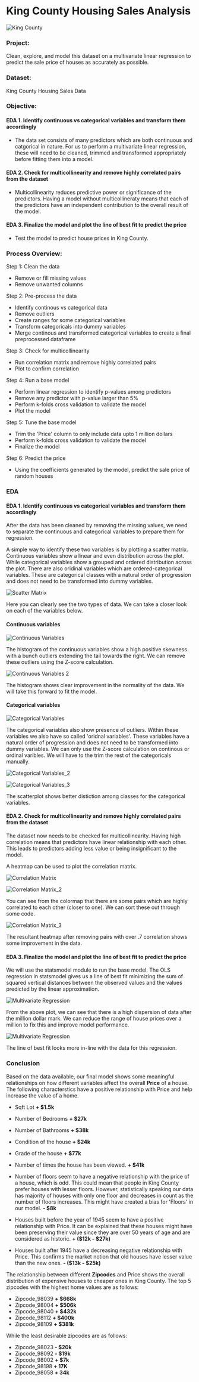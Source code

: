 # King County Housing Sales Analysis

![King County](https://github.com/dicchyant84/Module_2-Final-Project/blob/main/KC.jpg)

### Project: 

Clean, explore, and model this dataset on a multivariate linear regression to predict the sale price of houses as accurately as possible.

### Dataset:

King County Housing Sales Data

### Objective:

#### EDA 1. Identify continuous vs categorical variables and transform them accordingly

- The data set consists of many predictors which are both continuous and catgorical in nature. For us to perform a multivariate linear regression,
these will need to be cleaned, trimmed and transformed appropriately before fitting them into a model.

#### EDA 2. Check for multicollinearity and remove highly correlated pairs from the dataset 

- Multicollinearity reduces predictive power or significance of the predictors. Having a model without multicollineraty means that each of the predictors have an
independent contribution to the overall result of the model.

#### EDA 3. Finalize the model and plot the line of best fit to predict the price

- Test the model to predict house prices in King County.

### Process Overview:

Step 1: Clean the data
- Remove or fill missing values
- Remove unwanted columns

Step 2: Pre-process the data
- Identify continous vs categorical data
- Remove outliers
- Create ranges for some categorical variables
- Transform categoricals into dummy variables
- Merge continous and transformed categorical variables to create a final preprocessed dataframe

Step 3: Check for multicollinearity
- Run correlation matrix and remove highly correlated pairs
- Plot to confirm correlation

Step 4: Run a base model
- Perform linear regression to identify p-values among predictors
- Remove any predictor with p-value larger than 5%
- Perform k-folds cross validation to validate the model
- Plot the model

Step 5: Tune the base model
- Trim the 'Price' column to only include data upto 1 million dollars
- Perform k-folds cross validation to validate the model
- Finalize the model

Step 6: Predict the price
- Using the coefficients generated by the model, predict the sale price of random houses


### EDA 

#### EDA 1. Identify continuous vs categorical variables and transform them accordingly

After the data has been cleaned by removing the missing values, we need to separate the continuous and categorical variables to prepare them for regression.

A simple way to identify these two variables is by plotting a scatter matrix. Continuous variables show a linear and even distribution across the plot. While categorical variables show a grouped and ordered distribution across the plot. There are also oridinal variables which are ordered-categorical variables. These are categorical classes with a natural order of progression and does not need to be transformed into dummy variables. 

![Scatter Matrix](https://github.com/dicchyant84/Module_2-Final-Project/blob/main/Graphs/Scatter_Matrix.png)

Here you can clearly see the two types of data. We can take a closer look on each of the variables below.

#### Continuous variables

![Continuous Variables](https://github.com/dicchyant84/Module_2-Final-Project/blob/main/Graphs/Continuous_Variables.png)

The histogram of the continuous variables show a high positive skewness with a bunch outliers extending the tail towards the right. We can remove these outliers using the Z-score calculation.

![Continuous Variables 2](https://github.com/dicchyant84/Module_2-Final-Project/blob/main/Graphs/Continuous_Variables_2.png)

The histogram shows clear improvement in the normality of the data. We will take this forward to fit the model.

#### Categorical variables

![Categorical Variables](https://github.com/dicchyant84/Module_2-Final-Project/blob/main/Graphs/Categorical_Variable.png)

The categorical variables also show presence of outliers. Within these variables we also have so called 'oridnal variables'. These variables have a natural order of progression and does not need to be transformed into dummy variables. We can only use the Z-score calculation on continous or ordinal varibles. We will have to the trim the rest of the categoricals manually.

![Categorical Variables_2](https://github.com/dicchyant84/Module_2-Final-Project/blob/main/Graphs/Categorical_Variable_2.png)

![Categorical Variables_3](https://github.com/dicchyant84/Module_2-Final-Project/blob/main/Graphs/Categorical_Variable_3.png)

The scatterplot shows better distiction among classes for the categorical variables. 

#### EDA 2. Check for multicollinearity and remove highly correlated pairs from the dataset

The dataset now needs to be checked for multicollinearity. Having high correlation means that predictors have linear relationship with each other. This leads to predictors adding less value or being insignificant to the model. 

A heatmap can be used to plot the correlation matrix.

![Correlation Matrix](https://github.com/dicchyant84/Module_2-Final-Project/blob/main/Graphs/Correlation_Matrix.png)

![Correlation Matrix_2](https://github.com/dicchyant84/Module_2-Final-Project/blob/main/Graphs/Correlation_Matrix_2.png)

You can see from the colormap that there are some pairs which are highly correlated to each other (closer to one). We can sort these out through some code.

![Correlation Matrix_3](https://github.com/dicchyant84/Module_2-Final-Project/blob/main/Graphs/Correlation_Matrix_3.png)

The resultant heatmap after removing pairs with over .7 correlation shows some improvement in the data.

#### EDA 3. Finalize the model and plot the line of best fit to predict the price

We will use the statsmodel module to run the base model. The OLS regression in statsmodel gives us a line of best fit minimizing the sum of squared vertical distances between the observed values and the values predicted by the linear approximation. 

![Multivariate Regression](https://github.com/dicchyant84/Module_2-Final-Project/blob/main/Graphs/Multivariate_Regression.png)

From the above plot, we can see that there is a high dispersion of data after the million dollar mark. We can reduce the range of house prices over a million to fix this and improve model performance.

![Multivariate Regression](https://github.com/dicchyant84/Module_2-Final-Project/blob/main/Graphs/Multivariate_Regression_2.png)

The line of best fit looks more in-line with the data for this regression.

### Conclusion

Based on the data available, our final model shows some meaningful relationships on how different variables affect the overall **Price** of a house. The following characterstics have a positive relationship with Price and help increase the value of a home.
* Sqft Lot                                   **+ $1.5k**       
* Number of Bedrooms                         **+ $27k** 
* Number of Bathrooms                        **+ $38k** 
* Condition of the house                     **+ $24k** 
* Grade of the house                         **+ $77k** 
* Number of times the house has been viewed. **+ $41k**  

* Number of floors seem to have a negative relationship with the price of a house, which is odd. This could mean that people in King County prefer houses with lesser floors. However, statistically speaking our data has majority of houses with only one floor and decreases in count as the number of floors increases. This might have created a bias for 'Floors' in our model.   **- $8k**

* Houses built before the year of 1945 seem to have a positive relationship with Price. It can be explained that these houses might have been preserving their value since they are over 50 years of age and are considered as historic.  **+ ($12k - $27k)**

* Houses built after 1945 have a decreasing negative relationship with Price. This confirms the market notion that old houses have lesser value than the new ones. **- ($13k - $25k)**

The relationship between different **Zipcodes** and Price shows the overall distribution of expensive houses to cheaper ones in King County. The top 5 zipcodes with the highest home values are as follows:
* Zipcode_98039	**+ $668k**
* Zipcode_98004 **+ $506k**
* Zipcode_98040	**+ $432k**
* Zipcode_98112	**+ $400k**
* Zipcode_98109 **+ $381k**

While the least desirable zipcodes are as follows:
* Zipcode_98023	**- $20k**
* Zipcode_98092	**- $19k**
* Zipcode_98002	**+ $7k**
* Zipcode_98198	**+ 17K**
* Zipcode_98058 **+ 34k**





